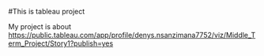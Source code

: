 #This is tableau project


My project is about
https://public.tableau.com/app/profile/denys.nsanzimana7752/viz/Middle_Term_Project/Story1?publish=yes
